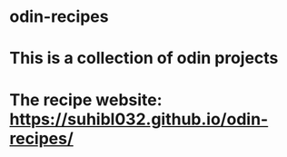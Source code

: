 # odin-recipes
# This is a collection of odin projects
# The recipe website: https://suhibl032.github.io/odin-recipes/